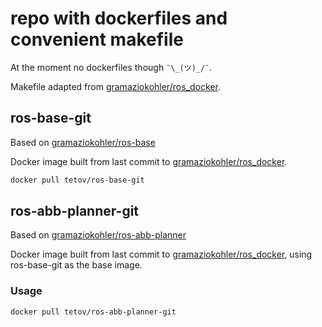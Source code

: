 # repo with dockerfiles and convenient makefile

At the moment no dockerfiles though `¯\_(ツ)_/¯`.

Makefile adapted from [gramaziokohler/ros_docker](https://github.com/gramaziokohler/ros_docker/blob/master/Makefile).

## ros-base-git

Based on [gramaziokohler/ros-base](https://hub.docker.com/r/gramaziokohler/ros-base)

Docker image built from last commit to [gramaziokohler/ros_docker](https://github.com/gramaziokohler/ros_docker).

```bash
docker pull tetov/ros-base-git
```

## ros-abb-planner-git

Based on [gramaziokohler/ros-abb-planner](https://hub.docker.com/r/gramaziokohler/ros-abb-planner)

Docker image built from last commit to [gramaziokohler/ros_docker](https://github.com/gramaziokohler/ros_docker), using ros-base-git as the base image.

### Usage

```bash
docker pull tetov/ros-abb-planner-git
```

